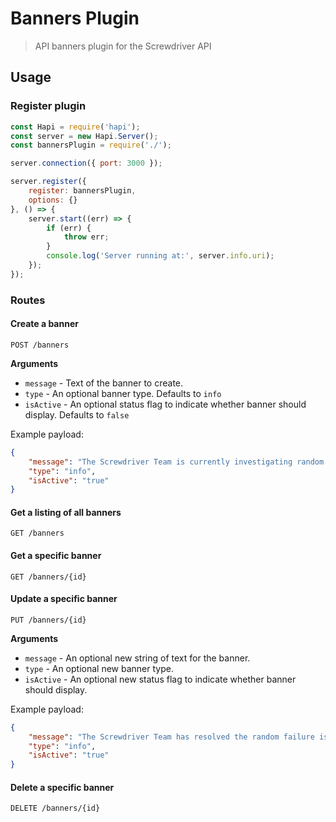 # Banners Plugin
> API banners plugin for the Screwdriver API

## Usage

### Register plugin

```javascript
const Hapi = require('hapi');
const server = new Hapi.Server();
const bannersPlugin = require('./');

server.connection({ port: 3000 });

server.register({
    register: bannersPlugin,
    options: {}
}, () => {
    server.start((err) => {
        if (err) {
            throw err;
        }
        console.log('Server running at:', server.info.uri);
    });
});
```

### Routes

#### Create a banner

`POST /banners`

**Arguments**

* `message` - Text of the banner to create.
* `type` - An optional banner type. Defaults to `info`
* `isActive` - An optional status flag to indicate whether banner should display.  Defaults to `false`

Example payload:
```json
{
    "message": "The Screwdriver Team is currently investigating random failures.",
    "type": "info",
    "isActive": "true"
}
```

#### Get a listing of all banners

`GET /banners`

#### Get a specific banner

`GET /banners/{id}`

#### Update a specific banner

`PUT /banners/{id}`

**Arguments**

* `message` - An optional new string of text for the banner.
* `type` - An optional new banner type. 
* `isActive` - An optional new status flag to indicate whether banner should display.

Example payload:
```json
{
    "message": "The Screwdriver Team has resolved the random failure issue.",
    "type": "info",
    "isActive": "true"
}
```

#### Delete a specific banner

`DELETE /banners/{id}`
